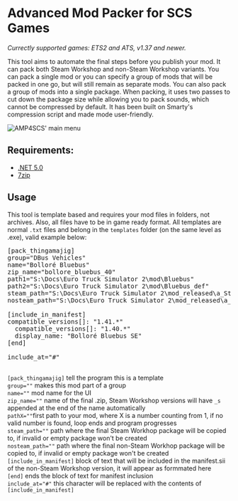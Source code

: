 # Advanced Mod Packer for SCS Games

*Currectly supported games: ETS2 and ATS, v1.37 and newer.*

This tool aims to automate the final steps before you publish your mod. It can pack both Steam Workshop and non-Steam Workshop variants. You can pack a single mod or you can specify a group of mods that will be packed in one go, but will still remain as separate mods. You can also pack a group of mods into a single package. When packing, it uses two passes to cut down the package size while allowing you to pack sounds, which cannot be compressed by default. It has been built on Smarty's compression script and made mode user-friendly.

![AMP4SCS' main menu](https://dl.dropboxusercontent.com/s/x2udhpfwmd44cnp/amp4scs.png?dl=0)

## Requirements:
* [.NET 5.0](https://dotnet.microsoft.com/download/dotnet/5.0)
* [7zip](https://www.7-zip.org/)

## Usage

This tool is template based and requires your mod files in folders, not archives. Also, all files have to be in game ready format. All templates are normal `.txt` files and belong in the `templates` folder (on the same level as .exe), valid example below:
<pre>
[pack_thingamajig]
group="DBus Vehicles"
name="Bolloré Bluebus"
zip_name="bollore_bluebus_40"
path1="S:\Docs\Euro Truck Simulator 2\mod\Bluebus"
path2="S:\Docs\Euro Truck Simulator 2\mod\Bluebus_def"
steam_path="S:\Docs\Euro Truck Simulator 2\mod_released\a_Steam\Bollore_Bluebus_s"
nosteam_path="S:\Docs\Euro Truck Simulator 2\mod_released\a_Trucky\Bollore_Bluebus"

[include_in_manifest]
compatible_versions[]: "1.41.*"
  compatible_versions[]: "1.40.*"
  display_name: "Bolloré Bluebus SE"
[end]

include_at="#"

</pre>

`[pack_thingamajig]` tell the program this is a template<br>
`group=""` makes this mod part of a group<br>
`name=""` mod name for the UI<br>
`zip_name=""` name of the final .zip, Steam Workshop versions will have `_s` appended at the end of the name automatically<br>
`pathX=""`first path to your mod, where X is a number counting from 1, if no valid number is found, loop ends and program progresses<br>
`steam_path=""` path where the final Steam Workhop package will be copied to, if invalid or empty package won't be created<br>
`nosteam_path=""` path where the final non-Steam Workhop package will be copied to, if invalid or empty package won't be created<br>
`[include_in_manifest]` block of text that will be included in the manifest.sii of the non-Steam Workshop version, it will appear as formmated here<br>
`[end]` ends the block of text for manifest inclusion<br>
`include_at="#"` this character will be replaced with the contents of `[include_in_manifest]`<br>
